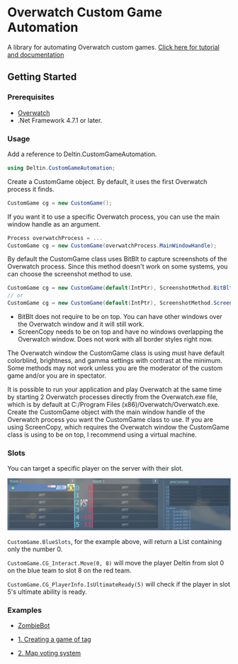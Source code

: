# Overwatch Custom Game Automation
A library for automating Overwatch custom games.
[Click here for tutorial and documentation](https://www.abyxa.net/Library/Library.html)

## Getting Started

### Prerequisites
- [Overwatch](http://playoverwatch.com/en-us/) 
- .Net Framework 4.7.1 or later.

### Usage

Add a reference to Deltin.CustomGameAutomation.
```C#
using Deltin.CustomGameAutomation;
```
Create a CustomGame object. By default, it uses the first Overwatch process it finds.
```C#
CustomGame cg = new CustomGame();
```
If you want it to use a specific Overwatch process, you can use the main window handle as an argument.
```C#
Process overwatchProcess = ...
CustomGame cg = new CustomGame(overwatchProcess.MainWindowHandle);
```
By default the CustomGame class uses BitBlt to capture screenshots of the Overwatch process. Since this method doesn't work on some systems, you can choose the screenshot method to use.
```C#
CustomGame cg = new CustomGame(default(IntPtr), ScreenshotMethod.BitBlt);
// or
CustomGame cg = new CustomGame(default(IntPtr), ScreenshotMethod.ScreenCopy);
```
- BitBlt does not require to be on top. You can have other windows over the Overwatch window and it will still work.
- ScreenCopy needs to be on top and have no windows overlapping the Overwatch window. Does not work with all border styles right now.

The Overwatch window the CustomGame class is using must have default colorblind, brightness, and gamma settings with contrast at the minimum. Some methods may not work unless you are the moderator of the custom game and/or you are in spectator.

It is possible to run your application and play Overwatch at the same time by starting 2 Overwatch processes directly from the Overwatch.exe file, which is by default at C:/Program Files (x86)/Overwatch/Overwatch.exe. Create the CustomGame object with the main window handle of the Overwatch process you want the CustomGame class to use. If you are using ScreenCopy, which requires the Overwatch window the CustomGame class is using to be on top, I recommend using a virtual machine.

### Slots
You can target a specific player on the server with their slot.

![](https://raw.githubusercontent.com/ItsDeltin/Overwatch-Custom-Game-Automation/master/Tutorial/Library/Assets/slots.jpg "slots")

`CustomGame.BlueSlots`, for the example above, will return a List<int> containing only the number 0.

`CustomGame.CG_Interact.Move(0, 8)` will move the player Deltin from slot 0 on the blue team to slot 8 on the red team.

`CustomGame.CG_PlayerInfo.IsUltimateReady(5)` will check if the player in slot 5's ultimate ability is ready.

### Examples

- [ZombieBot](https://github.com/ItsDeltin/Overwatch-Custom-Game-Automation/tree/master/ZombieBot "ZombieBot")

- [1. Creating a game of tag](https://www.abyxa.net/Library/Tag.html "1. Creating a game of tag")

- [2. Map voting system](https://www.abyxa.net/Library/MapVoting.html "2. Map voting system")